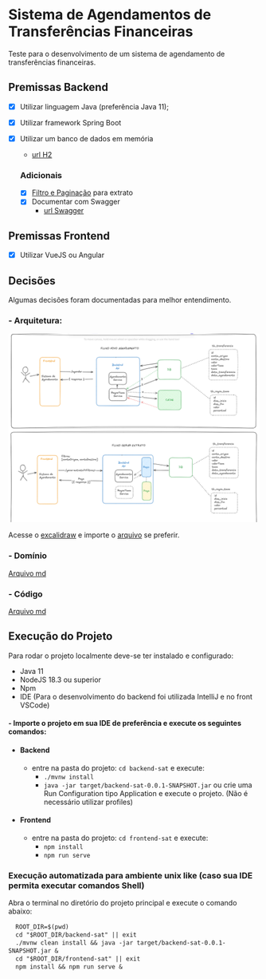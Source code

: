 # Sistema de Agendamentos de Transferências Financeiras 
Teste para o desenvolvimento de um sistema de agendamento de transferências financeiras.

## Premissas Backend

- [x] Utilizar linguagem Java (preferência Java 11);
- [x] Utilizar framework Spring Boot 
- [x] Utilizar um banco de dados em memória
    - [url H2](http://localhost:8080/h2-console)

  ### Adicionais
  - [x] [Filtro e Paginação](backend-sat/src/main/java/com/backend_sat/domain/repository/AgendamentoPaginadoRepository.java) para extrato
  - [x] Documentar com Swagger
    - [url Swagger](http://localhost:8080/swagger-ui/index.html)

## Premissas Frontend
- [x] Utilizar VueJS ou Angular


## Decisões
Algumas decisões foram documentadas para melhor entendimento. 

### - Arquitetura: 
![alt text](registro-de-decisoes/decisao_arquitetura.png)

Acesse o [excalidraw](https://excalidraw.com/) e importe o [arquivo](registro-de-decisoes/arquitetura.excalidraw) se preferir.

### - Domínio
[Arquivo md](registro-de-decisoes/db.md)

### - Código
[Arquivo md](registro-de-decisoes/code.md)

## Execução do Projeto

Para rodar o projeto localmente deve-se ter instalado e configurado:

- Java 11
- NodeJS 18.3 ou superior
- Npm
- IDE (Para o desenvolvimento do backend foi utilizada IntelliJ e no front VSCode)

#### - Importe o projeto em sua IDE de preferência e execute os seguintes comandos:

- #### Backend
  - entre na pasta do projeto: `cd backend-sat` e execute: 
    - `./mvnw install`
    - `java -jar target/backend-sat-0.0.1-SNAPSHOT.jar` ou crie uma Run Configuration tipo Application e execute o projeto. (Não é necessário utilizar profiles)

- #### Frontend
  - entre na pasta do projeto: `cd frontend-sat` e execute:
    - `npm install`
    - `npm run serve`

### Execução automatizada para ambiente unix like (caso sua IDE permita executar comandos Shell) 

Abra o terminal no diretório do projeto principal e execute o comando abaixo:

```shell
  ROOT_DIR=$(pwd)
  cd "$ROOT_DIR/backend-sat" || exit
  ./mvnw clean install && java -jar target/backend-sat-0.0.1-SNAPSHOT.jar &
  cd "$ROOT_DIR/frontend-sat" || exit 
  npm install && npm run serve &
```

